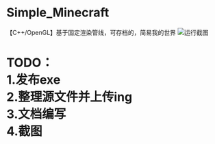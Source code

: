 # Simple_Minecraft
【C++/OpenGL】基于固定渲染管线，可存档的，简易我的世界
![](https://github.com/yaBorn/Simple_Minecraft/blob/main/im_md/1.png "运行截图")  

TODO：  
1.发布exe  
2.整理源文件并上传ing  
3.文档编写  
4.截图  
=== 
